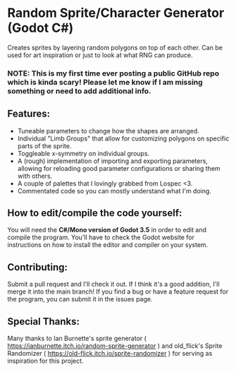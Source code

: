 # Random Sprite/Character Generator (Godot C#)
Creates sprites by layering random polygons on top of each other. Can be used for art inspiration or just to look at what RNG can produce.

### NOTE: This is my first time ever posting a public GitHub repo which is kinda scary! Please let me know if I am missing something or need to add additional info.

## Features:
- Tuneable parameters to change how the shapes are arranged.
- Individual "Limb Groups" that allow for customizing polygons on specific parts of the sprite.
- Toggleable x-symmetry on individual groups.
- A (rough) implementation of importing and exporting parameters, allowing for reloading good parameter configurations or sharing them with others.
- A couple of palettes that I lovingly grabbed from Lospec <3.
- Commentated code so you can mostly understand what I'm doing.

## How to edit/compile the code yourself:
You will need the **C#/Mono version of Godot 3.5** in order to edit and compile the program. You'll have to check the Godot website for instructions on how to install the editor and compiler on your system.

## Contributing:
Submit a pull request and I'll check it out. If I think it's a good addition, I'll merge it into the main branch! If you find a bug or have a feature request for the program, you can submit it in the issues page.

## Special Thanks:
Many thanks to Ian Burnette's sprite generator ( https://ianburnette.itch.io/random-sprite-generator ) and old_flick's Sprite Randomizer ( https://old-flick.itch.io/sprite-randomizer ) for serving as inspiration for this project.

